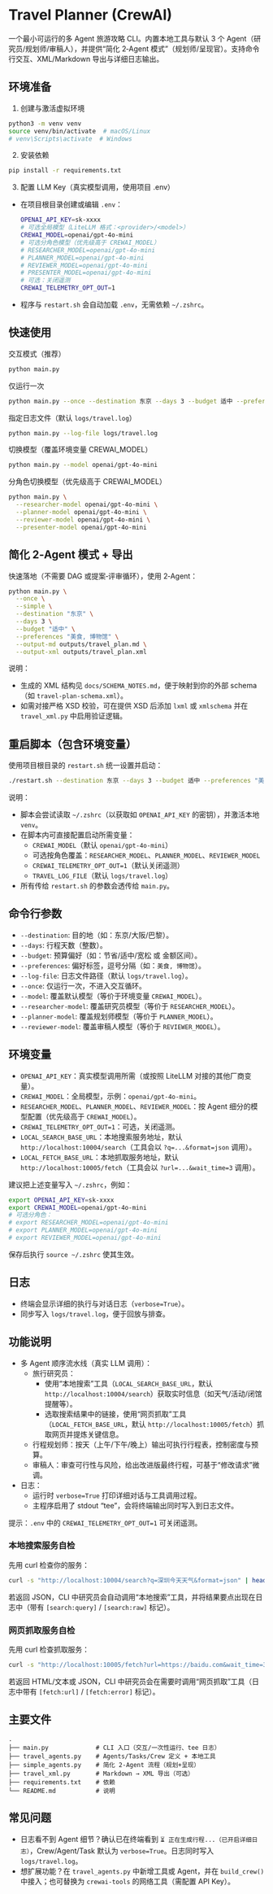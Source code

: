 # Travel Planner (CrewAI)

一个最小可运行的多 Agent 旅游攻略 CLI。内置本地工具与默认 3 个 Agent（研究员/规划师/审稿人），并提供“简化 2‑Agent 模式”（规划师/呈现官）。支持命令行交互、XML/Markdown 导出与详细日志输出。

## 环境准备

1) 创建与激活虚拟环境
```bash
python3 -m venv venv
source venv/bin/activate  # macOS/Linux
# venv\Scripts\activate  # Windows
```

2) 安装依赖
```bash
pip install -r requirements.txt
```

3) 配置 LLM Key（真实模型调用，使用项目 .env）

- 在项目根目录创建或编辑 `.env`：
  ```bash
  OPENAI_API_KEY=sk-xxxx
  # 可选全局模型（LiteLLM 格式：<provider>/<model>）
  CREWAI_MODEL=openai/gpt-4o-mini
  # 可选分角色模型（优先级高于 CREWAI_MODEL）
  # RESEARCHER_MODEL=openai/gpt-4o-mini
  # PLANNER_MODEL=openai/gpt-4o-mini
  # REVIEWER_MODEL=openai/gpt-4o-mini
  # PRESENTER_MODEL=openai/gpt-4o-mini
  # 可选：关闭遥测
  CREWAI_TELEMETRY_OPT_OUT=1
  ```

- 程序与 `restart.sh` 会自动加载 `.env`，无需依赖 `~/.zshrc`。

## 快速使用

交互模式（推荐）
```bash
python main.py
```

仅运行一次
```bash
python main.py --once --destination 东京 --days 3 --budget 适中 --preferences "美食, 博物馆"
```

指定日志文件（默认 `logs/travel.log`）
```bash
python main.py --log-file logs/travel.log
```

切换模型（覆盖环境变量 CREWAI_MODEL）
```bash
python main.py --model openai/gpt-4o-mini
```

分角色切换模型（优先级高于 CREWAI_MODEL）
```bash
python main.py \
  --researcher-model openai/gpt-4o-mini \
  --planner-model openai/gpt-4o-mini \
  --reviewer-model openai/gpt-4o-mini \
  --presenter-model openai/gpt-4o-mini
```

## 简化 2‑Agent 模式 + 导出

快速落地（不需要 DAG 或提案‑评审循环），使用 2‑Agent：

```bash
python main.py \
  --once \
  --simple \
  --destination "东京" \
  --days 3 \
  --budget "适中" \
  --preferences "美食, 博物馆" \
  --output-md outputs/travel_plan.md \
  --output-xml outputs/travel_plan.xml
```

说明：
- 生成的 XML 结构见 `docs/SCHEMA_NOTES.md`，便于映射到你的外部 schema（如 `travel-plan-schema.xml`）。
- 如需对接严格 XSD 校验，可在提供 XSD 后添加 `lxml` 或 `xmlschema` 并在 `travel_xml.py` 中启用验证逻辑。

## 重启脚本（包含环境变量）

使用项目根目录的 `restart.sh` 统一设置并启动：

```bash
./restart.sh --destination 东京 --days 3 --budget 适中 --preferences "美食, 博物馆"
```

说明：
- 脚本会尝试读取 `~/.zshrc`（以获取如 `OPENAI_API_KEY` 的密钥），并激活本地 `venv`。
- 在脚本内可直接配置启动所需变量：
  - `CREWAI_MODEL`（默认 `openai/gpt-4o-mini`）
  - 可选按角色覆盖：`RESEARCHER_MODEL`、`PLANNER_MODEL`、`REVIEWER_MODEL`
  - `CREWAI_TELEMETRY_OPT_OUT=1`（默认关闭遥测）
  - `TRAVEL_LOG_FILE`（默认 `logs/travel.log`）
- 所有传给 `restart.sh` 的参数会透传给 `main.py`。

## 命令行参数

- `--destination`: 目的地（如：东京/大阪/巴黎）。
- `--days`: 行程天数（整数）。
- `--budget`: 预算偏好（如：节省/适中/宽松 或 金额区间）。
- `--preferences`: 偏好标签，逗号分隔（如：`美食, 博物馆`）。
- `--log-file`: 日志文件路径（默认 `logs/travel.log`）。
- `--once`: 仅运行一次，不进入交互循环。
- `--model`: 覆盖默认模型（等价于环境变量 `CREWAI_MODEL`）。
- `--researcher-model`: 覆盖研究员模型（等价于 `RESEARCHER_MODEL`）。
- `--planner-model`: 覆盖规划师模型（等价于 `PLANNER_MODEL`）。
- `--reviewer-model`: 覆盖审稿人模型（等价于 `REVIEWER_MODEL`）。

## 环境变量

- `OPENAI_API_KEY`：真实模型调用所需（或按照 LiteLLM 对接的其他厂商变量）。
- `CREWAI_MODEL`：全局模型，示例：`openai/gpt-4o-mini`。
- `RESEARCHER_MODEL`、`PLANNER_MODEL`、`REVIEWER_MODEL`：按 Agent 细分的模型配置（优先级高于 `CREWAI_MODEL`）。
- `CREWAI_TELEMETRY_OPT_OUT=1`：可选，关闭遥测。
- `LOCAL_SEARCH_BASE_URL`：本地搜索服务地址，默认 `http://localhost:10004/search`（工具会以 `?q=...&format=json` 调用）。
- `LOCAL_FETCH_BASE_URL`：本地抓取服务地址，默认 `http://localhost:10005/fetch`（工具会以 `?url=...&wait_time=3` 调用）。

建议把上述变量写入 `~/.zshrc`，例如：
```bash
export OPENAI_API_KEY=sk-xxxx
export CREWAI_MODEL=openai/gpt-4o-mini
# 可选分角色：
# export RESEARCHER_MODEL=openai/gpt-4o-mini
# export PLANNER_MODEL=openai/gpt-4o-mini
# export REVIEWER_MODEL=openai/gpt-4o-mini
```
保存后执行 `source ~/.zshrc` 使其生效。

## 日志

- 终端会显示详细的执行与对话日志（`verbose=True`）。
- 同步写入 `logs/travel.log`，便于回放与排查。

## 功能说明

- 多 Agent 顺序流水线（真实 LLM 调用）：
  - 旅行研究员：
    - 使用“本地搜索”工具（`LOCAL_SEARCH_BASE_URL`，默认 `http://localhost:10004/search`）获取实时信息（如天气/活动/闭馆提醒等）。
    - 选取搜索结果中的链接，使用“网页抓取”工具（`LOCAL_FETCH_BASE_URL`，默认 `http://localhost:10005/fetch`）抓取网页并提炼关键信息。
  - 行程规划师：按天（上午/下午/晚上）输出可执行行程表，控制密度与预算。
  - 审稿人：审查可行性与风险，给出改进版最终行程，可基于“修改请求”微调。
- 日志：
  - 运行时 `verbose=True` 打印详细对话与工具调用过程。
  - 主程序启用了 stdout “tee”，会将终端输出同时写入到日志文件。

提示：`.env` 中的 `CREWAI_TELEMETRY_OPT_OUT=1` 可关闭遥测。

### 本地搜索服务自检

先用 curl 检查你的服务：
```bash
curl -s "http://localhost:10004/search?q=深圳今天天气&format=json" | head
```
若返回 JSON，CLI 中研究员会自动调用“本地搜索”工具，并将结果要点出现在日志中（带有 `[search:query]` / `[search:raw]` 标记）。

### 网页抓取服务自检

先用 curl 检查抓取服务：
```bash
curl -s "http://localhost:10005/fetch?url=https://baidu.com&wait_time=3" | head
```
若返回 HTML/文本或 JSON，CLI 中研究员会在需要时调用“网页抓取”工具（日志中带有 `[fetch:url]` / `[fetch:error]` 标记）。

## 主要文件

```
.
├── main.py             # CLI 入口（交互/一次性运行、tee 日志）
├── travel_agents.py    # Agents/Tasks/Crew 定义 + 本地工具
├── simple_agents.py    # 简化 2-Agent 流程（规划+呈现）
├── travel_xml.py       # Markdown → XML 导出（可选）
├── requirements.txt    # 依赖
└── README.md           # 说明
```

## 常见问题

- 日志看不到 Agent 细节？确认已在终端看到 `⏳ 正在生成行程...（已开启详细日志）`，Crew/Agent/Task 默认为 `verbose=True`。日志同时写入 `logs/travel.log`。
- 想扩展功能？在 `travel_agents.py` 中新增工具或 Agent，并在 `build_crew()` 中接入；也可替换为 `crewai-tools` 的网络工具（需配置 API Key）。
